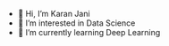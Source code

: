 - 👋 Hi, I’m Karan Jani
- 👀 I’m interested in Data Science
- 🌱 I’m currently learning Deep Learning

<!---
KaranJani/KaranJani is a ✨ special ✨ repository because its `README.md` (this file) appears on your GitHub profile.
You can click the Preview link to take a look at your changes.
--->
